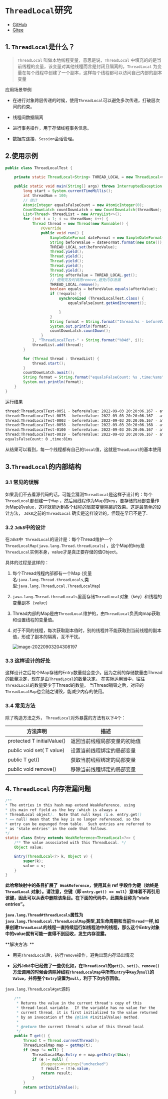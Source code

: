 # `ThreadLocal`研究
- [GitHub](https://github.com/DouShaoxun/thread-local-research)
- [Gitee](https://gitee.com/DouShaoxun/thread-local-research)
## 1. `ThreadLocal`是什么？

> `ThreadLocal` 叫做本地线程变量，意思是说，`ThreadLocal` 中填充的的是当前线程的变量，该变量对其他线程而言是封闭且隔离的，`ThreadLocal` 为变量在每个线程中创建了一个副本，这样每个线程都可以访问自己内部的副本变量

应用场景举例

- 在进行对象跨层传递的时候，使用`ThreadLocal`可以避免多次传递，打破层次间的约束。

- 线程间数据隔离

- 进行事务操作，用于存储线程事务信息。

- 数据库连接、`Session`会话管理。

## 2.使用示例

```java
public class ThreadLocalTest {
    
    private static ThreadLocal<String> THREAD_LOCAL = new ThreadLocal<>();

    public static void main(String[] args) throws InterruptedException {
        long start = System.currentTimeMillis();
        int threadNum = 100;
        // 统计
        AtomicInteger equalsFalseCount = new AtomicInteger(0);
        CountDownLatch countDownLatch = new CountDownLatch(threadNum);
        List<Thread> threadList = new ArrayList<>();
        for (int i = 1; i <= threadNum; i++) {
            Thread thread = new Thread(new Runnable() {
                @Override
                public void run() {
                    SimpleDateFormat dateFormat = new SimpleDateFormat("yyyy-MM-dd HH:mm:ss.SSS");
                    String beforeValue = dateFormat.format(new Date());
                    THREAD_LOCAL.set(beforeValue);
                    Thread.yield();
                    Thread.yield();
                    Thread.yield();
                    Thread.yield();
                    Thread.yield();
                    String afterValue = THREAD_LOCAL.get();
                    // 使用完及时调用remove,避免内存泄漏
                    THREAD_LOCAL.remove();
                    boolean equals = beforeValue.equals(afterValue);
                    if (!equals) {
                        synchronized (ThreadLocalTest.class) {
                            equalsFalseCount.getAndIncrement();

                        }
                    }
                    String format = String.format("thread:%s - beforeValue: %s - afterValue: %s - beforeValue.equals(afterValue): %s", Thread.currentThread().getName(), beforeValue, afterValue, equals);
                    System.out.println(format);
                    countDownLatch.countDown();
                }
            }, "ThreadLocalTest-" + String.format("%04d", i));
            threadList.add(thread);
        }

        for (Thread thread : threadList) {
            thread.start();
        }
        countDownLatch.await();
        String format = String.format("equalsFalseCount: %s ,time:%sms", equalsFalseCount.get(), System.currentTimeMillis() - start);
        System.out.println(format);
    }
}
```

运行结果

```sh
thread:ThreadLocalTest-0051 - beforeValue: 2022-09-03 20:20:06.167 - afterValue: 2022-09-03 20:20:06.167 - beforeValue.equals(afterValue): true
thread:ThreadLocalTest-0075 - beforeValue: 2022-09-03 20:20:06.167 - afterValue: 2022-09-03 20:20:06.167 - beforeValue.equals(afterValue): true
thread:ThreadLocalTest-0003 - beforeValue: 2022-09-03 20:20:06.167 - afterValue: 2022-09-03 20:20:06.167 - beforeValue.equals(afterValue): true
thread:ThreadLocalTest-0058 - beforeValue: 2022-09-03 20:20:06.168 - afterValue: 2022-09-03 20:20:06.168 - beforeValue.equals(afterValue): true
thread:ThreadLocalTest-0100 - beforeValue: 2022-09-03 20:20:06.167 - afterValue: 2022-09-03 20:20:06.167 - beforeValue.equals(afterValue): true
thread:ThreadLocalTest-0019 - beforeValue: 2022-09-03 20:20:06.167 - afterValue: 2022-09-03 20:20:06.167 - beforeValue.equals(afterValue): true
equalsFalseCount: 0 ,time:81ms
```

从结果可以看到，每一个线程都有自己的`local`值，这就是`TheadLocal`的基本使用

## 3.`ThreadLocal`的内部结构

### 3.1 常见的误解

如果我们不去看源代码的话，可能会猜测`ThreadLocal`是这样子设计的：每个`ThreadLocal`都创建一个`Map`
，然后用线程作为Map的key，要存储的局部变量作为Map的value，这样就能达到各个线程的局部变量隔离的效果。这是最简单的设计方法，
`Jdk8`之前的`ThreadLocal` 确实是这样设计的，但现在早已不是了.

### 3.2 `Jdk8`中的设计

在`Jdk8`中` ThreadLocal`的设计是：每个Thread维护一个`ThreadLocalMap(java.lang.Thread.threadLocals`)
，这个Map的key是`ThreadLocal`实例本身，value才是真正要存储的值Object。

具体的过程是这样的：

1. 每个Thread线程内部都有一个Map (变量名:`java.lang.Thread.threadLocals`,类型:`java.lang.ThreadLocal.ThreadLocalMap`)

2. `java.lang.Thread.threadLocals`里面存储`ThreadLocal`对象（key）和线程的变量副本（value）

3. Thread内部的Map是由`ThreadLocal`维护的，由`ThreadLocal`负责向map获取和设置线程的变量值。

4. 对于不同的线程，每次获取副本值时，别的线程并不能获取到当前线程的副本值，形成了副本的隔离，互不干扰。

   ![image-20220903204308197](https://cruder-figure-bed.oss-cn-beijing.aliyuncs.com/markdown/2022/09/03/08-43-18-133.png)

### 3.3 这样设计的好处

这样设计之后每个Map存储的Entry数量就会变少。因为之前的存储数量由Thread的数量决定，现在是由`ThreadLocal`的数量决定。
在实际运用当中，往往`ThreadLocal`的数量要少于Thread的数量。
当Thread销毁之后，对应的`ThreadLocalMap`也会随之销毁，能减少内存的使用。

### 3.4 常见方法

除了构造方法之外， `ThreadLocal`对外暴露的方法有以下4个：

| 方法声明                   | 描述                         |
| -------------------------- | ---------------------------- |
| protected T initialValue() | 返回当前线程局部变量的初始值 |
| public void set( T value)  | 设置当前线程绑定的局部变量   |
| public T get()             | 获取当前线程绑定的局部变量   |
| public void remove()       | 移除当前线程绑定的局部变量   |

## 4. `ThreadLocal` 内存泄漏问题

```java
/**
* The entries in this hash map extend WeakReference, using
* its main ref field as the key (which is always a
* ThreadLocal object).  Note that null keys (i.e. entry.get()
* == null) mean that the key is no longer referenced, so the
* entry can be expunged from table.  Such entries are referred to
* as "stale entries" in the code that follows.
*/
static class Entry extends WeakReference<ThreadLocal<?>> {
    /** The value associated with this ThreadLocal. */
    Object value;

    Entry(ThreadLocal<?> k, Object v) {
        super(k);
        value = v;
    }
}
```

**此哈希映射中的条目扩展了` WeakReference`，使用其主 ref 字段作为键（始终是 `ThreadLocal` 对象）。请注意，空键（即 `entry.get() == null`）意味着不再引用该键，因此可以从表中删除该条目。在下面的代码中，此类条目称为“stale entries”。**

**`java.lang.Thread#threadLocals`属性为`java.lang.ThreadLocal.ThreadLocalMap`类型,其生命周期和当前`Thread`一样,如果创建`ThreadLocal`的线程一直持续运行如线程池中的线程，那么这个Entry对象中的value就有可能一直得不到回收，发生内存泄露。**

**解决方法: **

- 用完`ThreadLocal`后，执行`remove`操作，避免出现内存溢出情况

- **另外`Jdk8`中已经做了一些优化如，在`ThreadLocal`的`get()、set()、remove()`方法调用的时候会清除掉线程`ThreadLocalMap`中所有`Entry`中`Key`为`null`的`Value`，并将整个`Entry`设置为`null`，利于下次内存回收。**

`java.lang.ThreadLocal#get`源码

```java
    /**
     * Returns the value in the current thread's copy of this
     * thread-local variable.  If the variable has no value for the
     * current thread, it is first initialized to the value returned
     * by an invocation of the {@link #initialValue} method.
     *
     * @return the current thread's value of this thread-local
     */
    public T get() {
        Thread t = Thread.currentThread();
        ThreadLocalMap map = getMap(t);
        if (map != null) {
            ThreadLocalMap.Entry e = map.getEntry(this);
            if (e != null) {
                @SuppressWarnings("unchecked")
                T result = (T)e.value;
                return result;
            }
        }
        return setInitialValue();
    }
```

